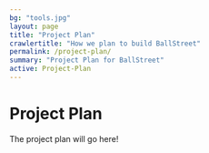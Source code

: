 ```yaml
---
bg: "tools.jpg"
layout: page
title: "Project Plan"
crawlertitle: "How we plan to build BallStreet"
permalink: /project-plan/
summary: "Project Plan for BallStreet"
active: Project-Plan
---
```

# Project Plan
The project plan will go here!